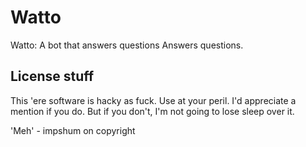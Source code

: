 # Watto

Watto: A bot that answers questions
Answers questions.

## License stuff

This 'ere software is hacky as fuck. Use at your peril. I'd appreciate a mention if you do. But if you don't, I'm not going to lose sleep over it.

'Meh' - impshum on copyright
